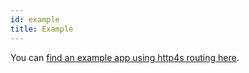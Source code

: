 ```yaml
---
id: example
title: Example
---
```


You can [find an example app using http4s routing here](@GITHUB_REPO_URL@/tree/master/example/src/main/scala/org/http4s/routing/example).
